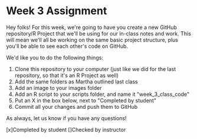 # Week 3 Assignment

Hey folks! For this week, we're going to have you create a new GitHub repository/R Project that we'll be using for our in-class notes and work. This will mean we'll all be working on the same basic project structure, plus you'll be able to see each other's code on GitHub.

We'd like you to do the following things:

1) Clone this repository to your computer (just like we did for the last repository, so that it's an R Project as well)
2) Add the same folders as Martha outlined last class
3) Add an image to your images folder
4) Add an R script to your scripts folder, and name it "week_3_class_code"
5) Put an X in the box below, next to "Completed by student"
6) Commit all your changes and push them to GitHub

As always, let us know if you have any questions!

[x]Completed by student
[]Checked by instructor
